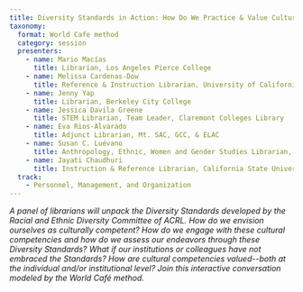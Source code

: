 ```yaml
---
title: Diversity Standards in Action: How Do We Practice & Value Cultural Competencies?
taxonomy:
  format: World Cafe method
  category: session
  presenters:
    - name: Mario Macías
      title: Librarian, Los Angeles Pierce College
    - name: Melissa Cardenas-Dow
      title: Reference & Instruction Librarian, University of California, Riverside
    - name: Jenny Yap
      title: Librarian, Berkeley City College
    - name: Jessica Davila Greene
      title: STEM Librarian, Team Leader, Claremont Colleges Library
    - name: Eva Rios-Alvarado
      title: Adjunct Librarian, Mt. SAC, GCC, & ELAC
    - name: Susan C. Luévano
      title: Anthropology, Ethnic, Women and Gender Studies Librarian, California State University Long Beach
    - name: Jayati Chaudhuri
      title: Instruction & Reference Librarian, California State University, Los Angeles
  track:
    - Personnel, Management, and Organization
---
```

_A panel of librarians will unpack the Diversity Standards developed by the Racial and Ethnic Diversity Committee of ACRL. How do we envision ourselves as culturally competent? How do we engage with these cultural competencies and how do we assess our endeavors through these Diversity Standards? What if our institutions or colleagues have not embraced the Standards? How are cultural competencies valued--both at the individual and/or institutional level? Join this interactive conversation modeled by the World Café method._
